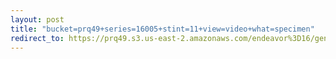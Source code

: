 ```yaml
---
layout: post
title: "bucket=prq49+series=16005+stint=11+view=video+what=specimen"
redirect_to: https://prq49.s3.us-east-2.amazonaws.com/endeavor%3D16/genomes/stage%3D0%2Bwhat%3Dgenerated/stint%3D11/series%3D16005/a%3Dgenome%2Bcriteria%3Dabundance%2Bmorph%3Dwildtype%2Bproc%3D0%2Bseries%3D16005%2Bstint%3D11%2Bthread%3D0%2Bvariation%3Dmaster%2Bext%3D.json.gz
---
```


